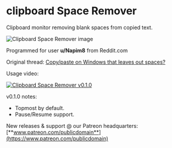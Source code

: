# clipboard Space Remover

Clipboard monitor removing blank spaces from copied text.

![Clipboard Space Remover image](https://user-images.githubusercontent.com/54631779/75256232-862ec600-57b9-11ea-88f9-f5545ce9f21b.png)

Programmed for user **u/Napim8** from Reddit.com

Original thread: [Copy/paste on Windows that leaves out spaces?](https://www.reddit.com/r/software/comments/ewlypv/copypaste_on_windows_that_leaves_out_spaces/)

Usage video:

[![Clipboard Space Remover v0.1.0](http://img.youtube.com/vi/kS6TS_gc39c/0.jpg)](http://www.youtube.com/watch?v=kS6TS_gc39c "Clipboard Space Remover v0.1.0")

v0.1.0 notes:
- Topmost by default.
- Pause/Resume support.

New releases & support @ our Patreon headquarters: [**www.patreon.com/publicdomain**](https://www.patreon.com/publicdomain)
